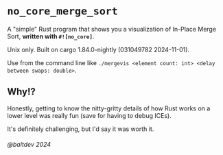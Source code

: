 # `no_core_merge_sort`

A "simple" Rust program that shows you a visualization of In-Place Merge Sort,
**written with `#![no_core]`**.

Unix only. Built on cargo 1.84.0-nightly (031049782 2024-11-01).

Use from the command line like `./mergevis <element count: int> <delay between swaps: double>`.

## Why!?

Honestly, getting to know the nitty-gritty details of how Rust works on a lower level
was really fun (save for having to debug ICEs).

It's definitely challenging, but I'd say it was worth it.



###### _@baltdev 2024_